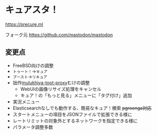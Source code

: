 # キュアスタ！

https://precure.ml

フォーク元 https://github.com/mastodon/mastodon

## 変更点

- FreeBSD向けの調整
- `トゥート！`→`キュア`
- `ブースト`→`リキュア`
- 拙作[mulukhiya-toot-proxy](https://github.com/pooza/mulukhiya-toot-proxy)むけの調整
  - WebUIの画像リサイズ処理をキャンセル
  - キュア！の「もっと見る」メニューに「タグ付け」追加
- 実況メニュー
- Elasticsearchなしでも動作する、簡易なキュア！検索 ~~pgroonga対応~~
- スタートメニューの項目をJSONファイルで拡張できる様に
- レートリミットの対象外とするネットワークを指定できる様に
- パラメータ調整多数
